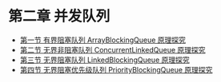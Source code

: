 # 第二章 并发队列

* [第一节 有界阻塞队列 ArrayBlockingQueue 原理探究](./ArrayBlockingQueue.md)
* [第二节 无界非阻塞队列 ConcurrentLinkedQueue 原理探究](./ConcurrentLinkedQueue.md)
* [第三节 无界阻塞队列 LinkedBlockingQueue 原理探究](./LinkedBlockingQueue.md)
* [第四节 无界阻塞优先级队列 PriorityBlockingQueue 原理探究](./PriorityBlockingQueue.md)
